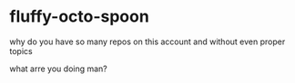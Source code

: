 # fluffy-octo-spoon


why do you have so many repos on this account and without even proper topics

what arre you doing man?
